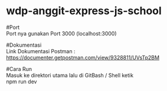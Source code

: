 # wdp-anggit-express-js-school

#Port<br>
Port nya gunakan Port 3000 (localhost:3000)

#Dokumentasi<br>
Link Dokumentasi Postman : https://documenter.getpostman.com/view/9328811/UVsTp2BM

#Cara Run<br>
Masuk ke direktori utama lalu di GitBash / Shell ketik<br>
npm run dev
